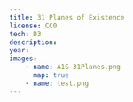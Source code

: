 ```yaml
---
title: 31 Planes of Existence
license: CC0
tech: D3
description: 
year:
images: 
    - name: A1S-31Planes.png
      map: true
    - name: test.png
---
```

